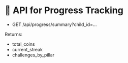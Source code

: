 # 📡 API for Progress Tracking

- GET /api/progress/summary?child_id=...

Returns:
- total_coins
- current_streak
- challenges_by_pillar
